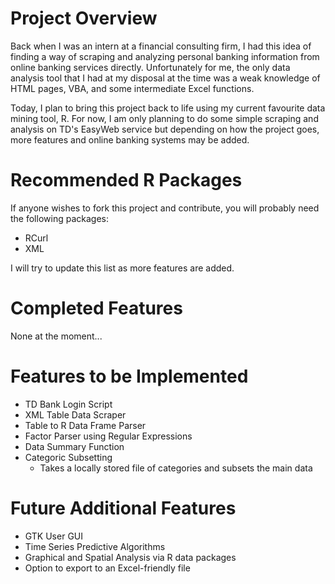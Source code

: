 Project Overview
================================

Back when I was an intern at a financial consulting firm, I had this idea of finding a way of scraping and analyzing personal banking information from online banking services directly. Unfortunately for me, the only data analysis tool that I had at my disposal at the time was a weak knowledge of HTML pages, VBA, and some intermediate Excel functions.

Today, I plan to bring this project back to life using my current favourite data mining tool, R. For now, I am only planning to do some simple scraping and analysis on TD's EasyWeb service but depending on how the project goes, more features and online banking systems may be added.

Recommended R Packages
================================

If anyone wishes to fork this project and contribute, you will probably need the following packages:

* RCurl
* XML

I will try to update this list as more features are added.

Completed Features
================================

None at the moment...

Features to be Implemented
================================

* TD Bank Login Script
* XML Table Data Scraper
* Table to R Data Frame Parser
* Factor Parser using Regular Expressions
* Data Summary Function
* Categoric Subsetting
  * Takes a locally stored file of categories and subsets the main data

Future Additional Features
================================

* GTK User GUI
* Time Series Predictive Algorithms
* Graphical and Spatial Analysis via R data packages
* Option to export to an Excel-friendly file 
